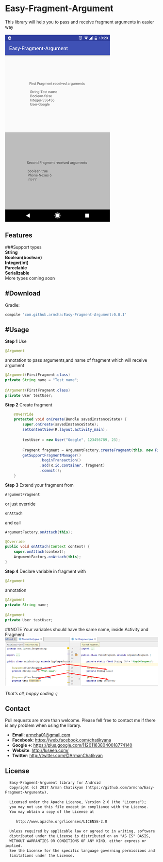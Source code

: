 # Easy-Fragment-Argument

This library will help you to pass and receive fragment arguments in easier way<br /><br />
![](screens/screen1.png)<br />

## Features

###Support types<br />
**String**<br />
**Boolean(boolean)**<br />
**Integer(int)**<br />
**Parcelable**<br />
**Serializable**<br />
More types coming soon

#Download
-----------------------

Gradle:
```groovy
compile 'com.github.armcha:Easy-Fragment-Argument:0.0.1'
```

#Usage
-----------------------
**Step 1**
 Use
 ```java
 @Argument
 ```
 annotation to pass arguments,and name of fragment which will receive argument
 ```java
 @Argument(FirstFragment.class)
 private String name = "Test name";

 @Argument(FirstFragment.class)
 private User testUser;
 ```

**Step 2**
Create fragment
```java 
    @Override
    protected void onCreate(Bundle savedInstanceState) {
        super.onCreate(savedInstanceState);
        setContentView(R.layout.activity_main);
        
        testUser = new User("Google", 123456789, 23);

        Fragment fragment = ArgumentFactory.createFragment(this, new FirstFragment());
        getSupportFragmentManager()
                .beginTransaction()
                .add(R.id.container, fragment)
                .commit();
    }
```

**Step 3**
Extend your fragment from
```java
ArgumentFragment
```
or just override
```java
onAttach
```
and call
```java
ArgumentFactory.onAttach(this);
```
```java
@Override
public void onAttach(Context context) {
    super.onAttach(context);
    ArgumentFactory.onAttach(this);
}
```

**Step 4**
Declare variable in fragment with
 ```java
 @Argument
 ```
 annotation
 ```java
 @Argument
 private String name;

 @Argument
 private User testUser;
```

##NOTE Your variables should have the same name, inside Activity and Fragment<br />
![](screens/screen2.png)<br />

*That's all, happy coding :)*

## Contact

Pull requests are more than welcome.
Please fell free to contact me if there is any problem when using the library.

- **Email**: armcha01@gmail.com
- **Facebook**: https://web.facebook.com/chatikyana
- **Google +**: https://plus.google.com/112011638040018774140
- **Website**: http://luseen.com/
- **Twitter**: http://twitter.com/@ArmanChatikyan

License
--------

      Easy-Fragment-Argument library for Android
      Copyright (c) 2017 Arman Chatikyan (https://github.com/armcha/Easy-Fragment-Argumentw).

      Licensed under the Apache License, Version 2.0 (the "License");
      you may not use this file except in compliance with the License.
      You may obtain a copy of the License at

         http://www.apache.org/licenses/LICENSE-2.0

      Unless required by applicable law or agreed to in writing, software
      distributed under the License is distributed on an "AS IS" BASIS,
      WITHOUT WARRANTIES OR CONDITIONS OF ANY KIND, either express or implied.
      See the License for the specific language governing permissions and
      limitations under the License.





